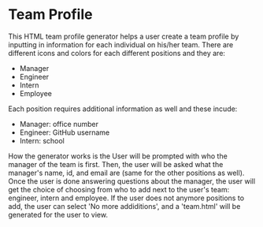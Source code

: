 # Team Profile

This HTML team profile generator helps a user create a team profile by inputting in information for each individual on his/her team.  There are different icons and colors for each different positions and they are:

* Manager
* Engineer
* Intern
* Employee

Each position requires additional information as well and these incude:

* Manager:  office number
* Engineer:  GitHub username
* Intern:  school



How the generator works is the User will be prompted with who the manager of the team is first.  Then, the user will be asked what the manager's name, id, and email are (same for the other positions as well).  Once the user is done answering questions about the manager, the user will get the choice of choosing from who to add next to the user's team: engineer, intern and employee.  If the user does not anymore positions to add, the user can select 'No more addiditions', and a 'team.html' will be generated for the user to view.



